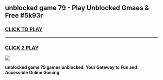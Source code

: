 
## unblocked game 79 - Play Unblocked Gmaes & Free #5k93r
<h3>
<a href="https://news.freeplayer.one?title=unblocked_game_79&ref=03M">CLICK TO PLAY</a></h3>
<hr>

<h3>
<a href="https://news.freeplayer.one?title=unblocked_game_79&ref=03M">CLICK 2 PLAY</a>
  
</h3>

<a href="https://news.freeplayer.one?title=unblocked_game_79&ref=03M"><img src="https://clearcache.store/games.png"></a>


**unblocked game 79 games unblocked: Your Gateway to Fun and Accessible Online Gaming**
